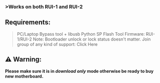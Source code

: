 ### >Works on both RUI-1 and RUI-2
## Requirements:
> PC/Laptop
> Bypass tool + libusb
> Python
> SP Flash Tool
> Firmware: RUI-1/RUI-2
Note: Bootloader unlock or lock status doesn't matter.
Join group of any kind of support: Click Here
## ⚠️ Warning:
**Please make sure it is in _download only_ mode otherwise be ready to buy new motherboard.**
